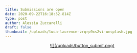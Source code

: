 ```yaml
---
title: Submissions are open
date: 2020-09-22T16:18:52.814Z
type: post
author: Alessia Zuccarelli
draft: false
thumbnail: /uploads/luca-laurence-zrqrp9xs2vi-unsplash.jpg
---
```

<div style="text-align: center">
<a href="https://www.londonandnewcastle.com/submissions/">
![](/uploads/button_submit.png)
</a>
</div>